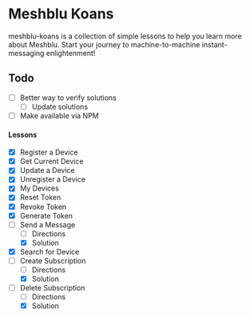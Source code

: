 # Meshblu Koans
meshblu-koans is a collection of simple lessons to help you learn more about Meshblu. Start your journey to machine-to-machine instant-messaging enlightenment!

## Todo
- [ ] Better way to verify solutions
  - [ ] Update solutions
- [ ] Make available via NPM

#### Lessons

- [X] Register a Device
- [X] Get Current Device
- [X] Update a Device
- [X] Unregister a Device
- [X] My Devices
- [X] Reset Token
- [X] Revoke Token
- [X] Generate Token
- [ ] Send a Message
  - [ ] Directions
  - [x] Solution
- [X] Search for Device
- [ ] Create Subscription
  - [ ] Directions
  - [x] Solution
- [ ] Delete Subscription
  - [ ] Directions
  - [x] Solution
